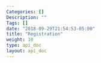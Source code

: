 ```yaml
---
Categories: []
Description: ""
Tags: []
date: "2018-09-29T21:54:53-05:00"
title: "Registration"
weight: 10
type: api_doc
layout: api_doc
---
```




